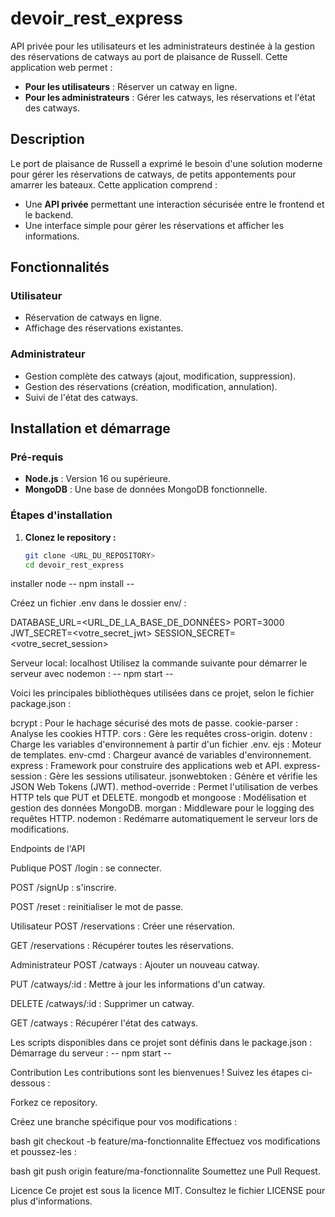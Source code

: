 # devoir_rest_express

API privée pour les utilisateurs et les administrateurs destinée à la gestion des réservations de catways au port de plaisance de Russell. Cette application web permet :
- **Pour les utilisateurs** : Réserver un catway en ligne.
- **Pour les administrateurs** : Gérer les catways, les réservations et l'état des catways.

## Description
Le port de plaisance de Russell a exprimé le besoin d'une solution moderne pour gérer les réservations de catways, de petits appontements pour amarrer les bateaux. Cette application comprend :
- Une **API privée** permettant une interaction sécurisée entre le frontend et le backend.
- Une interface simple pour gérer les réservations et afficher les informations.

## Fonctionnalités
### Utilisateur
- Réservation de catways en ligne.
- Affichage des réservations existantes.

### Administrateur
- Gestion complète des catways (ajout, modification, suppression).
- Gestion des réservations (création, modification, annulation).
- Suivi de l'état des catways.

## Installation et démarrage

### Pré-requis
- **Node.js** : Version 16 ou supérieure.
- **MongoDB** : Une base de données MongoDB fonctionnelle.

### Étapes d'installation
1. **Clonez le repository :**
   ```bash
   git clone <URL_DU_REPOSITORY>
   cd devoir_rest_express

installer node
-- npm install --


Créez un fichier .env dans le dossier env/ :

DATABASE_URL=<URL_DE_LA_BASE_DE_DONNÉES>
PORT=3000
JWT_SECRET=<votre_secret_jwt>
SESSION_SECRET=<votre_secret_session>


Serveur local:
localhost
Utilisez la commande suivante pour démarrer le serveur avec nodemon :
-- npm start --



Voici les principales bibliothèques utilisées dans ce projet, selon le fichier package.json :

bcrypt : Pour le hachage sécurisé des mots de passe.
cookie-parser : Analyse les cookies HTTP.
cors : Gère les requêtes cross-origin.
dotenv : Charge les variables d'environnement à partir d'un fichier .env.
ejs : Moteur de templates.
env-cmd : Chargeur avancé de variables d'environnement.
express : Framework pour construire des applications web et API.
express-session : Gère les sessions utilisateur.
jsonwebtoken : Génère et vérifie les JSON Web Tokens (JWT).
method-override : Permet l'utilisation de verbes HTTP tels que PUT et DELETE.
mongodb et mongoose : Modélisation et gestion des données MongoDB.
morgan : Middleware pour le logging des requêtes HTTP.
nodemon : Redémarre automatiquement le serveur lors de modifications.


Endpoints de l'API

Publique
POST /login : se connecter.

POST /signUp : s'inscrire.

POST /reset : reinitialiser le mot de passe.

Utilisateur
POST /reservations : Créer une réservation.

GET /reservations : Récupérer toutes les réservations.

Administrateur
POST /catways : Ajouter un nouveau catway.

PUT /catways/:id : Mettre à jour les informations d'un catway.

DELETE /catways/:id : Supprimer un catway.

GET /catways : Récupérer l'état des catways.


Les scripts disponibles dans ce projet sont définis dans le package.json :
Démarrage du serveur :
-- npm start --


Contribution
Les contributions sont les bienvenues ! Suivez les étapes ci-dessous :

Forkez ce repository.

Créez une branche spécifique pour vos modifications :

bash
git checkout -b feature/ma-fonctionnalite
Effectuez vos modifications et poussez-les :

bash
git push origin feature/ma-fonctionnalite
Soumettez une Pull Request.

Licence
Ce projet est sous la licence MIT. Consultez le fichier LICENSE pour plus d'informations.